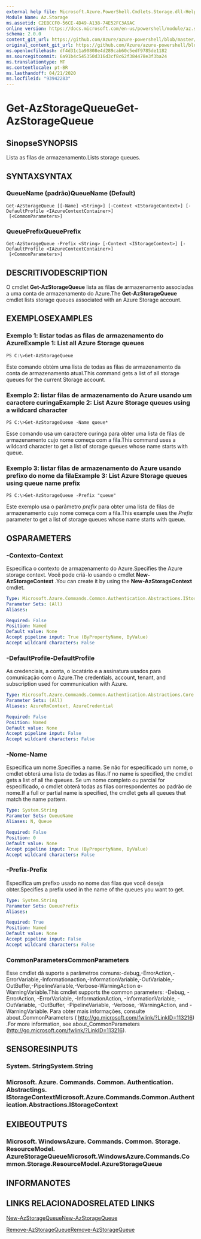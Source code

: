 ```yaml
---
external help file: Microsoft.Azure.PowerShell.Cmdlets.Storage.dll-Help.xml
Module Name: Az.Storage
ms.assetid: C2EBCCF0-56CE-4D49-A138-74E52FC3A9AC
online version: https://docs.microsoft.com/en-us/powershell/module/az.storage/get-azstoragequeue
schema: 2.0.0
content_git_url: https://github.com/Azure/azure-powershell/blob/master/src/Storage/Storage.Management/help/Get-AzStorageQueue.md
original_content_git_url: https://github.com/Azure/azure-powershell/blob/master/src/Storage/Storage.Management/help/Get-AzStorageQueue.md
ms.openlocfilehash: df4d31c1a90808e4d289cab60c5edf9785de1182
ms.sourcegitcommit: 6a91b4c545350d316d3cf8c62f384478e3f3ba24
ms.translationtype: MT
ms.contentlocale: pt-BR
ms.lasthandoff: 04/21/2020
ms.locfileid: "93942283"
---
```

# <span data-ttu-id="cd09f-101">Get-AzStorageQueue</span><span class="sxs-lookup"><span data-stu-id="cd09f-101">Get-AzStorageQueue</span></span>

## <span data-ttu-id="cd09f-102">Sinopse</span><span class="sxs-lookup"><span data-stu-id="cd09f-102">SYNOPSIS</span></span>
<span data-ttu-id="cd09f-103">Lista as filas de armazenamento.</span><span class="sxs-lookup"><span data-stu-id="cd09f-103">Lists storage queues.</span></span>

## <span data-ttu-id="cd09f-104">SYNTAX</span><span class="sxs-lookup"><span data-stu-id="cd09f-104">SYNTAX</span></span>

### <span data-ttu-id="cd09f-105">QueueName (padrão)</span><span class="sxs-lookup"><span data-stu-id="cd09f-105">QueueName (Default)</span></span>
```
Get-AzStorageQueue [[-Name] <String>] [-Context <IStorageContext>] [-DefaultProfile <IAzureContextContainer>]
 [<CommonParameters>]
```

### <span data-ttu-id="cd09f-106">QueuePrefix</span><span class="sxs-lookup"><span data-stu-id="cd09f-106">QueuePrefix</span></span>
```
Get-AzStorageQueue -Prefix <String> [-Context <IStorageContext>] [-DefaultProfile <IAzureContextContainer>]
 [<CommonParameters>]
```

## <span data-ttu-id="cd09f-107">DESCRITIVO</span><span class="sxs-lookup"><span data-stu-id="cd09f-107">DESCRIPTION</span></span>
<span data-ttu-id="cd09f-108">O cmdlet **Get-AzStorageQueue** lista as filas de armazenamento associadas a uma conta de armazenamento do Azure.</span><span class="sxs-lookup"><span data-stu-id="cd09f-108">The **Get-AzStorageQueue** cmdlet lists storage queues associated with an Azure Storage account.</span></span>

## <span data-ttu-id="cd09f-109">EXEMPLOS</span><span class="sxs-lookup"><span data-stu-id="cd09f-109">EXAMPLES</span></span>

### <span data-ttu-id="cd09f-110">Exemplo 1: listar todas as filas de armazenamento do Azure</span><span class="sxs-lookup"><span data-stu-id="cd09f-110">Example 1: List all Azure Storage queues</span></span>
```
PS C:\>Get-AzStorageQueue
```

<span data-ttu-id="cd09f-111">Este comando obtém uma lista de todas as filas de armazenamento da conta de armazenamento atual.</span><span class="sxs-lookup"><span data-stu-id="cd09f-111">This command gets a list of all storage queues for the current Storage account.</span></span>

### <span data-ttu-id="cd09f-112">Exemplo 2: listar filas de armazenamento do Azure usando um caractere curinga</span><span class="sxs-lookup"><span data-stu-id="cd09f-112">Example 2: List Azure Storage queues using a wildcard character</span></span>
```
PS C:\>Get-AzStorageQueue -Name queue*
```

<span data-ttu-id="cd09f-113">Esse comando usa um caractere curinga para obter uma lista de filas de armazenamento cujo nome começa com a fila.</span><span class="sxs-lookup"><span data-stu-id="cd09f-113">This command uses a wildcard character to get a list of storage queues whose name starts with queue.</span></span>

### <span data-ttu-id="cd09f-114">Exemplo 3: listar filas de armazenamento do Azure usando prefixo do nome da fila</span><span class="sxs-lookup"><span data-stu-id="cd09f-114">Example 3: List Azure Storage queues using queue name prefix</span></span>
```
PS C:\>Get-AzStorageQueue -Prefix "queue"
```

<span data-ttu-id="cd09f-115">Este exemplo usa o parâmetro *prefix* para obter uma lista de filas de armazenamento cujo nome começa com a fila.</span><span class="sxs-lookup"><span data-stu-id="cd09f-115">This example uses the *Prefix* parameter to get a list of storage queues whose name starts with queue.</span></span>

## <span data-ttu-id="cd09f-116">OS</span><span class="sxs-lookup"><span data-stu-id="cd09f-116">PARAMETERS</span></span>

### <span data-ttu-id="cd09f-117">-Contexto</span><span class="sxs-lookup"><span data-stu-id="cd09f-117">-Context</span></span>
<span data-ttu-id="cd09f-118">Especifica o contexto de armazenamento do Azure.</span><span class="sxs-lookup"><span data-stu-id="cd09f-118">Specifies the Azure storage context.</span></span>
<span data-ttu-id="cd09f-119">Você pode criá-lo usando o cmdlet **New-AzStorageContext** .</span><span class="sxs-lookup"><span data-stu-id="cd09f-119">You can create it by using the **New-AzStorageContext** cmdlet.</span></span>

```yaml
Type: Microsoft.Azure.Commands.Common.Authentication.Abstractions.IStorageContext
Parameter Sets: (All)
Aliases:

Required: False
Position: Named
Default value: None
Accept pipeline input: True (ByPropertyName, ByValue)
Accept wildcard characters: False
```

### <span data-ttu-id="cd09f-120">-DefaultProfile</span><span class="sxs-lookup"><span data-stu-id="cd09f-120">-DefaultProfile</span></span>
<span data-ttu-id="cd09f-121">As credenciais, a conta, o locatário e a assinatura usados para comunicação com o Azure.</span><span class="sxs-lookup"><span data-stu-id="cd09f-121">The credentials, account, tenant, and subscription used for communication with Azure.</span></span>

```yaml
Type: Microsoft.Azure.Commands.Common.Authentication.Abstractions.Core.IAzureContextContainer
Parameter Sets: (All)
Aliases: AzureRmContext, AzureCredential

Required: False
Position: Named
Default value: None
Accept pipeline input: False
Accept wildcard characters: False
```

### <span data-ttu-id="cd09f-122">-Nome</span><span class="sxs-lookup"><span data-stu-id="cd09f-122">-Name</span></span>
<span data-ttu-id="cd09f-123">Especifica um nome.</span><span class="sxs-lookup"><span data-stu-id="cd09f-123">Specifies a name.</span></span>
<span data-ttu-id="cd09f-124">Se não for especificado um nome, o cmdlet obterá uma lista de todas as filas.</span><span class="sxs-lookup"><span data-stu-id="cd09f-124">If no name is specified, the cmdlet gets a list of all the queues.</span></span>
<span data-ttu-id="cd09f-125">Se um nome completo ou parcial for especificado, o cmdlet obterá todas as filas correspondentes ao padrão de nome.</span><span class="sxs-lookup"><span data-stu-id="cd09f-125">If a full or partial name is specified, the cmdlet gets all queues that match the name pattern.</span></span>

```yaml
Type: System.String
Parameter Sets: QueueName
Aliases: N, Queue

Required: False
Position: 0
Default value: None
Accept pipeline input: True (ByPropertyName, ByValue)
Accept wildcard characters: False
```

### <span data-ttu-id="cd09f-126">-Prefix</span><span class="sxs-lookup"><span data-stu-id="cd09f-126">-Prefix</span></span>
<span data-ttu-id="cd09f-127">Especifica um prefixo usado no nome das filas que você deseja obter.</span><span class="sxs-lookup"><span data-stu-id="cd09f-127">Specifies a prefix used in the name of the queues you want to get.</span></span>

```yaml
Type: System.String
Parameter Sets: QueuePrefix
Aliases:

Required: True
Position: Named
Default value: None
Accept pipeline input: False
Accept wildcard characters: False
```

### <span data-ttu-id="cd09f-128">CommonParameters</span><span class="sxs-lookup"><span data-stu-id="cd09f-128">CommonParameters</span></span>
<span data-ttu-id="cd09f-129">Esse cmdlet dá suporte a parâmetros comuns:-debug,-ErrorAction,-ErrorVariable,-Informationaction,-InformationVariable,-OutVariable,-OutBuffer,-PipelineVariable,-Verbose-WarningAction e-WarningVariable.</span><span class="sxs-lookup"><span data-stu-id="cd09f-129">This cmdlet supports the common parameters: -Debug, -ErrorAction, -ErrorVariable, -InformationAction, -InformationVariable, -OutVariable, -OutBuffer, -PipelineVariable, -Verbose, -WarningAction, and -WarningVariable.</span></span> <span data-ttu-id="cd09f-130">Para obter mais informações, consulte about_CommonParameters ( http://go.microsoft.com/fwlink/?LinkID=113216) .</span><span class="sxs-lookup"><span data-stu-id="cd09f-130">For more information, see about_CommonParameters (http://go.microsoft.com/fwlink/?LinkID=113216).</span></span>

## <span data-ttu-id="cd09f-131">SENSORES</span><span class="sxs-lookup"><span data-stu-id="cd09f-131">INPUTS</span></span>

### <span data-ttu-id="cd09f-132">System. String</span><span class="sxs-lookup"><span data-stu-id="cd09f-132">System.String</span></span>

### <span data-ttu-id="cd09f-133">Microsoft. Azure. Commands. Common. Authentication. Abstractings. IStorageContext</span><span class="sxs-lookup"><span data-stu-id="cd09f-133">Microsoft.Azure.Commands.Common.Authentication.Abstractions.IStorageContext</span></span>

## <span data-ttu-id="cd09f-134">EXIBE</span><span class="sxs-lookup"><span data-stu-id="cd09f-134">OUTPUTS</span></span>

### <span data-ttu-id="cd09f-135">Microsoft. WindowsAzure. Commands. Common. Storage. ResourceModel. AzureStorageQueue</span><span class="sxs-lookup"><span data-stu-id="cd09f-135">Microsoft.WindowsAzure.Commands.Common.Storage.ResourceModel.AzureStorageQueue</span></span>

## <span data-ttu-id="cd09f-136">INFORMA</span><span class="sxs-lookup"><span data-stu-id="cd09f-136">NOTES</span></span>

## <span data-ttu-id="cd09f-137">LINKS RELACIONADOS</span><span class="sxs-lookup"><span data-stu-id="cd09f-137">RELATED LINKS</span></span>

[<span data-ttu-id="cd09f-138">New-AzStorageQueue</span><span class="sxs-lookup"><span data-stu-id="cd09f-138">New-AzStorageQueue</span></span>](./New-AzStorageQueue.md)

[<span data-ttu-id="cd09f-139">Remove-AzStorageQueue</span><span class="sxs-lookup"><span data-stu-id="cd09f-139">Remove-AzStorageQueue</span></span>](./Remove-AzStorageQueue.md)


